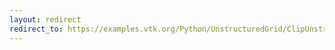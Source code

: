 ```yaml
---
layout: redirect
redirect_to: https://examples.vtk.org/Python/UnstructuredGrid/ClipUnstructuredGridWithPlane/
---
```

